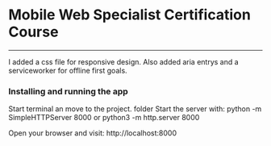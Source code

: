 # Mobile Web Specialist Certification Course
---
I added a css file for responsive design. Also added aria entrys and a serviceworker for offline first goals.

### Installing and running the app

Start terminal an move to the project. folder
Start the server with:
python -m SimpleHTTPServer 8000
or
python3 -m http.server 8000


Open your browser and visit: http://localhost:8000
